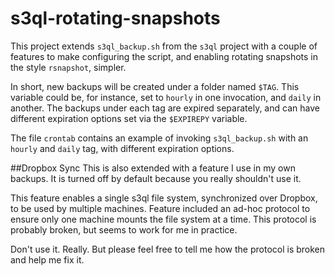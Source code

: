s3ql-rotating-snapshots
====================

This project extends `s3ql_backup.sh` from the `s3ql` project with a
couple of features to make configuring the script, and enabling
rotating snapshots in the style `rsnapshot`, simpler.

In short, new backups will be created under a folder named `$TAG`. This
variable could be, for instance, set to `hourly` in one invocation, and
`daily` in another. The backups under each tag are expired separately,
and can have different expiration options set via the `$EXPIREPY` variable.

The file `crontab` contains an example of invoking `s3ql_backup.sh` with
an `hourly` and `daily` tag, with different expiration options.

##Dropbox Sync
This is also extended with a feature I use in my own backups. It is
turned off by default because you really shouldn't use it.

This feature enables a single s3ql file system, synchronized over
Dropbox, to be used by multiple machines. Feature included an ad-hoc
protocol to ensure only one machine mounts the file system at a time.
This protocol is probably broken, but seems to work for me in practice.

Don't use it. Really. But please feel free to tell me how the protocol
is broken and help me fix it.
